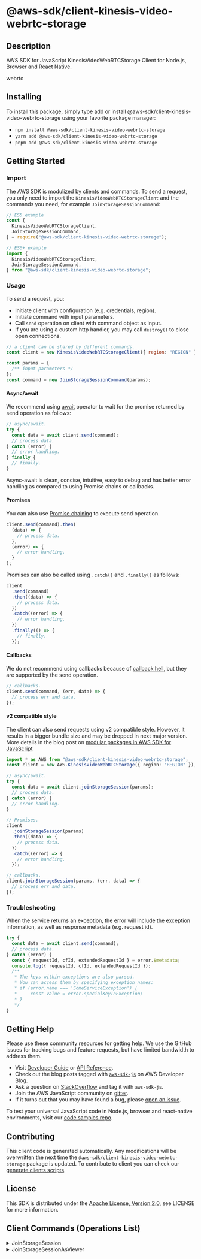 <!-- generated file, do not edit directly -->

# @aws-sdk/client-kinesis-video-webrtc-storage

## Description

AWS SDK for JavaScript KinesisVideoWebRTCStorage Client for Node.js, Browser and React Native.

<fullname>webrtc</fullname>

<p>
</p>

## Installing

To install this package, simply type add or install @aws-sdk/client-kinesis-video-webrtc-storage
using your favorite package manager:

- `npm install @aws-sdk/client-kinesis-video-webrtc-storage`
- `yarn add @aws-sdk/client-kinesis-video-webrtc-storage`
- `pnpm add @aws-sdk/client-kinesis-video-webrtc-storage`

## Getting Started

### Import

The AWS SDK is modulized by clients and commands.
To send a request, you only need to import the `KinesisVideoWebRTCStorageClient` and
the commands you need, for example `JoinStorageSessionCommand`:

```js
// ES5 example
const {
  KinesisVideoWebRTCStorageClient,
  JoinStorageSessionCommand,
} = require("@aws-sdk/client-kinesis-video-webrtc-storage");
```

```ts
// ES6+ example
import {
  KinesisVideoWebRTCStorageClient,
  JoinStorageSessionCommand,
} from "@aws-sdk/client-kinesis-video-webrtc-storage";
```

### Usage

To send a request, you:

- Initiate client with configuration (e.g. credentials, region).
- Initiate command with input parameters.
- Call `send` operation on client with command object as input.
- If you are using a custom http handler, you may call `destroy()` to close open connections.

```js
// a client can be shared by different commands.
const client = new KinesisVideoWebRTCStorageClient({ region: "REGION" });

const params = {
  /** input parameters */
};
const command = new JoinStorageSessionCommand(params);
```

#### Async/await

We recommend using [await](https://developer.mozilla.org/en-US/docs/Web/JavaScript/Reference/Operators/await)
operator to wait for the promise returned by send operation as follows:

```js
// async/await.
try {
  const data = await client.send(command);
  // process data.
} catch (error) {
  // error handling.
} finally {
  // finally.
}
```

Async-await is clean, concise, intuitive, easy to debug and has better error handling
as compared to using Promise chains or callbacks.

#### Promises

You can also use [Promise chaining](https://developer.mozilla.org/en-US/docs/Web/JavaScript/Guide/Using_promises#chaining)
to execute send operation.

```js
client.send(command).then(
  (data) => {
    // process data.
  },
  (error) => {
    // error handling.
  }
);
```

Promises can also be called using `.catch()` and `.finally()` as follows:

```js
client
  .send(command)
  .then((data) => {
    // process data.
  })
  .catch((error) => {
    // error handling.
  })
  .finally(() => {
    // finally.
  });
```

#### Callbacks

We do not recommend using callbacks because of [callback hell](http://callbackhell.com/),
but they are supported by the send operation.

```js
// callbacks.
client.send(command, (err, data) => {
  // process err and data.
});
```

#### v2 compatible style

The client can also send requests using v2 compatible style.
However, it results in a bigger bundle size and may be dropped in next major version. More details in the blog post
on [modular packages in AWS SDK for JavaScript](https://aws.amazon.com/blogs/developer/modular-packages-in-aws-sdk-for-javascript/)

```ts
import * as AWS from "@aws-sdk/client-kinesis-video-webrtc-storage";
const client = new AWS.KinesisVideoWebRTCStorage({ region: "REGION" });

// async/await.
try {
  const data = await client.joinStorageSession(params);
  // process data.
} catch (error) {
  // error handling.
}

// Promises.
client
  .joinStorageSession(params)
  .then((data) => {
    // process data.
  })
  .catch((error) => {
    // error handling.
  });

// callbacks.
client.joinStorageSession(params, (err, data) => {
  // process err and data.
});
```

### Troubleshooting

When the service returns an exception, the error will include the exception information,
as well as response metadata (e.g. request id).

```js
try {
  const data = await client.send(command);
  // process data.
} catch (error) {
  const { requestId, cfId, extendedRequestId } = error.$metadata;
  console.log({ requestId, cfId, extendedRequestId });
  /**
   * The keys within exceptions are also parsed.
   * You can access them by specifying exception names:
   * if (error.name === 'SomeServiceException') {
   *     const value = error.specialKeyInException;
   * }
   */
}
```

## Getting Help

Please use these community resources for getting help.
We use the GitHub issues for tracking bugs and feature requests, but have limited bandwidth to address them.

- Visit [Developer Guide](https://docs.aws.amazon.com/sdk-for-javascript/v3/developer-guide/welcome.html)
  or [API Reference](https://docs.aws.amazon.com/AWSJavaScriptSDK/v3/latest/index.html).
- Check out the blog posts tagged with [`aws-sdk-js`](https://aws.amazon.com/blogs/developer/tag/aws-sdk-js/)
  on AWS Developer Blog.
- Ask a question on [StackOverflow](https://stackoverflow.com/questions/tagged/aws-sdk-js) and tag it with `aws-sdk-js`.
- Join the AWS JavaScript community on [gitter](https://gitter.im/aws/aws-sdk-js-v3).
- If it turns out that you may have found a bug, please [open an issue](https://github.com/aws/aws-sdk-js-v3/issues/new/choose).

To test your universal JavaScript code in Node.js, browser and react-native environments,
visit our [code samples repo](https://github.com/aws-samples/aws-sdk-js-tests).

## Contributing

This client code is generated automatically. Any modifications will be overwritten the next time the `@aws-sdk/client-kinesis-video-webrtc-storage` package is updated.
To contribute to client you can check our [generate clients scripts](https://github.com/aws/aws-sdk-js-v3/tree/main/scripts/generate-clients).

## License

This SDK is distributed under the
[Apache License, Version 2.0](http://www.apache.org/licenses/LICENSE-2.0),
see LICENSE for more information.

## Client Commands (Operations List)

<details>
<summary>
JoinStorageSession
</summary>

[Command API Reference](https://docs.aws.amazon.com/AWSJavaScriptSDK/v3/latest/client/kinesis-video-webrtc-storage/command/JoinStorageSessionCommand/) / [Input](https://docs.aws.amazon.com/AWSJavaScriptSDK/v3/latest/Package/-aws-sdk-client-kinesis-video-webrtc-storage/Interface/JoinStorageSessionCommandInput/) / [Output](https://docs.aws.amazon.com/AWSJavaScriptSDK/v3/latest/Package/-aws-sdk-client-kinesis-video-webrtc-storage/Interface/JoinStorageSessionCommandOutput/)

</details>
<details>
<summary>
JoinStorageSessionAsViewer
</summary>

[Command API Reference](https://docs.aws.amazon.com/AWSJavaScriptSDK/v3/latest/client/kinesis-video-webrtc-storage/command/JoinStorageSessionAsViewerCommand/) / [Input](https://docs.aws.amazon.com/AWSJavaScriptSDK/v3/latest/Package/-aws-sdk-client-kinesis-video-webrtc-storage/Interface/JoinStorageSessionAsViewerCommandInput/) / [Output](https://docs.aws.amazon.com/AWSJavaScriptSDK/v3/latest/Package/-aws-sdk-client-kinesis-video-webrtc-storage/Interface/JoinStorageSessionAsViewerCommandOutput/)

</details>
